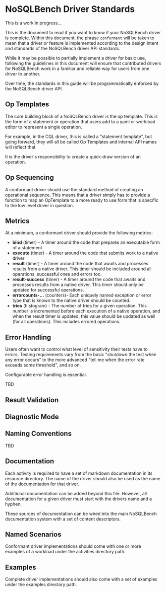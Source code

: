 # NoSQLBench Driver Standards

This is a work in progress...

This is the document to read if you want to know if your NoSQLBench driver is complete.
Within this document, the phrase `conformant` will be taken to mean that a driver or feature
is implemented according to the design intent and standards of the NoSQLBench driver API standards.

While it may be possible to partially implement a driver for basic use, following the guidelines
in this document will ensure that contributed drivers for NoSQLBench work in a familiar and
reliable way for users from one driver to another.

Over time, the standards in this guide will be programmatically enforced by the NoSQLBench
driver API.

## Op Templates

The core building block of a NoSQLBench driver is the op template. This is the form of a
statement or operation that users add to a yaml or workload editor to represent a single operation.

For example, in the CQL driver, this is called a "statement template", but going forward, they will
all be called Op Templates and internal API names will reflect that.

It is the driver's responsibility to create a quick-draw version of an operation.

## Op Sequencing

A conformant driver should use the standard method of creating an operational sequence. This means
that a driver simply has to provide a function to map an OpTemplate to a more ready to use form that
is specific to the low level driver in question.

## Metrics

At a minimum, a conformant driver should provide the following metrics:

- **bind** (timer) - A timer around the code that prepares an executable form of a statement
- **execute** (timer) - A timer around the code that submits work to a native driver
- **result** (timer) - A timer around the code that awaits and processes results from a native driver. This
  timer should be included around all operations, successful ones and errors too.
- **result-success** (timer) - A timer around the code that awaits and processes results from a native driver.
  This timer should only be updated for successful operations.
- **errorcounts-...** (counters)- Each uniquely named exception or error type that is known to the native driver
  should be counted.
- **tries** (histogram) - The number of tries for a given operation. This number is incremented before each
  execution of a native operation, and when the result timer is updated, this value should be updated
  as well (for all operations). This includes errored operations.

## Error Handling

Users often want to control what level of sensitivity their tests have to errors. Testing requirements
vary from the basic "shutdown the test when any error occurs" to the more advanced "tell me when the
error rate exceeds some threshold", and so on.

Configurable error handling is essential.

TBD

## Result Validation

## Diagnostic Mode


## Naming Conventions

TBD

## Documentation

Each activity is required to have a set of markdown documentation in its resource directory.
The name of the driver should also be used as the name of the documentation for that driver.

Additional documentation can be added beyond this file. However, all documentation for a given driver
must start with the drivers name and a hyphen.

These sources of documentation can be wired into the main NoSQLBench documentation system with a set
of content descriptors.

## Named Scenarios

Conformant driver implementations should come with one or more examples of a workload under the
activities directory path.

## Examples

Complete driver implementations should also come with a set of examples under the examples
directory path.

